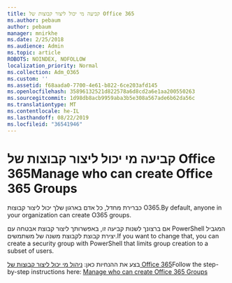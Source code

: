 ```yaml
---
title: קביעה מי יכול ליצור קבוצות של Office 365
ms.author: pebaum
author: pebaum
manager: mnirkhe
ms.date: 2/25/2018
ms.audience: Admin
ms.topic: article
ROBOTS: NOINDEX, NOFOLLOW
localization_priority: Normal
ms.collection: Adm_O365
ms.custom: ''
ms.assetid: f68aada0-7700-4e61-b822-6ce203afd145
ms.openlocfilehash: 35896132521d822578a6d8cd2a6e1aa200550263
ms.sourcegitcommit: 1d98db8acb9959aba3b5e308a567ade6b62da56c
ms.translationtype: MT
ms.contentlocale: he-IL
ms.lasthandoff: 08/22/2019
ms.locfileid: "36541946"
---
```

# <a name="manage-who-can-create-office-365-groups"></a><span data-ttu-id="a2955-102">קביעה מי יכול ליצור קבוצות של Office 365</span><span class="sxs-lookup"><span data-stu-id="a2955-102">Manage who can create Office 365 Groups</span></span>

<span data-ttu-id="a2955-103">כברירת מחדל, כל אדם בארגון שלך יכול ליצור קבוצות O365.</span><span class="sxs-lookup"><span data-stu-id="a2955-103">By default, anyone in your organization can create O365 groups.</span></span>
  
<span data-ttu-id="a2955-104">אם ברצונך לשנות קביעה זו, באפשרותך ליצור קבוצת אבטחה עם PowerShell המגביל יצירת קבוצת לקבוצת משנה של משתמשים.</span><span class="sxs-lookup"><span data-stu-id="a2955-104">If you want to change that, you can create a security group with PowerShell that limits group creation to a subset of users.</span></span>
  
<span data-ttu-id="a2955-105">בצע את ההנחיות כאן: [ניהול מי יכול ליצור קבוצות של Office 365](https://support.office.com/article/4c46c8cb-17d0-44b5-9776-005fced8e618)</span><span class="sxs-lookup"><span data-stu-id="a2955-105">Follow the step-by-step instructions here: [Manage who can create Office 365 Groups](https://support.office.com/article/4c46c8cb-17d0-44b5-9776-005fced8e618)</span></span>
  

